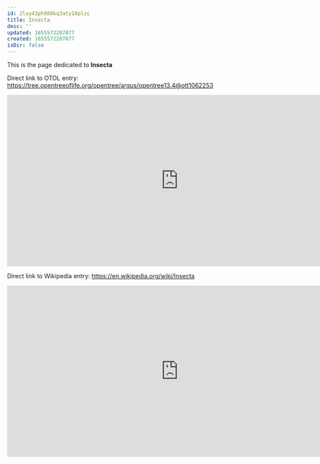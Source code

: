 ```yaml
---
id: 2luy43ph988kq3aty18plzc
title: Insecta
desc: ''
updated: 1655572207877
created: 1655572207877
isDir: false
---
```

This is the page dedicated to **Insecta**


Direct link to OTOL entry: https://tree.opentreeoflife.org/opentree/argus/opentree13.4@ott1062253



<html>
    <body>
    <iframe src="https://tree.opentreeoflife.org/opentree/argus/opentree13.4@ott1062253"
    width="800" height="400" frameborder="0" allowfullscreen> </iframe>
    </body>
</html>
    


Direct link to Wikipedia entry: https://en.wikipedia.org/wiki/Insecta



<html>
    <body>
    <iframe src="https://en.wikipedia.org/wiki/Insecta"
    width="800" height="400" frameborder="0" allowfullscreen> </iframe>
    </body>
</html>
    
